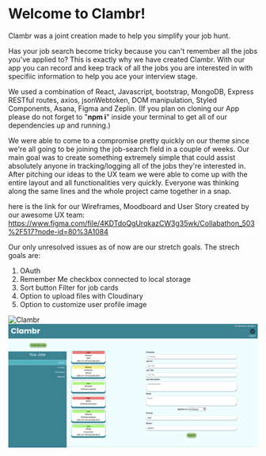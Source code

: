 # Welcome to Clambr!

Clambr was a joint creation made to help you simplify your job hunt.

Has your job search become tricky because you can't remember all the jobs you've applied to?
This is exactly why we have created Clambr. With our app you can record and keep track of all the jobs you are interested in with specifiic information to help you ace your interview stage. 

We used a combination of React, Javascript, bootstrap, MongoDB, Express RESTful routes, axios, jsonWebtoken, DOM manipulation, Styled Components, Asana, Figma and Zeplin. (If you plan on cloning our App please do not forget to "**npm i**" inside your terminal to get all of our dependencies up and running.)

We were able to come to a compromise pretty quickly on our theme since we're all going to be joining the job-search field in a couple of weeks. Our main goal was to create something extremely simple that could assist absolutely anyone in tracking/logging all of the jobs they're interested in. After pitching our ideas to the UX team we were able to come up with the entire layout and all functionalities very quickly. Everyone was thinking along the same lines and the whole project came together in a snap. 

here is the link for our Wireframes, Moodboard and User Story created by our awesome UX team:
https://www.figma.com/file/4KDTdoQgUrqkazCW3g35wk/Collabathon_503%2F517?node-id=80%3A1084


Our only unresolved issues as of now are our stretch goals.
The strech goals are:
1. OAuth
2. Remember Me checkbox connected to local storage
3. Sort button Filter for job cards
4. Option to upload files with Cloudinary
5. Option to customize user profile image




![Clambr](public/ClambrHome.png)
![Clambr](public/ClambrAction.png)
